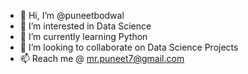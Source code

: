 - 👋 Hi, I’m @puneetbodwal
- 👀 I’m interested in Data Science
- 🌱 I’m currently learning Python
- 💞️ I’m looking to collaborate on Data Science Projects
- 📫 Reach me @ mr.puneet7@gmail.com

<!---
puneetbodwal/puneetbodwal is a ✨ special ✨ repository because its `README.md` (this file) appears on your GitHub profile.
You can click the Preview link to take a look at your changes.
--->
